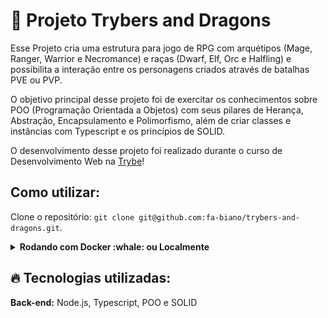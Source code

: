 # :dragon_face: Projeto Trybers and Dragons

Esse Projeto cria uma estrutura para jogo de RPG com arquétipos (Mage, Ranger, Warrior e Necromance) e raças (Dwarf, Elf, Orc e Halfling) e possibilita a interação entre os personagens criados através de batalhas PVE ou PVP.

O objetivo principal desse projeto foi de exercitar os conhecimentos sobre POO (Programação Orientada a Objetos) com seus pilares de Herança, Abstração, Encapsulamento e Polimorfismo, além de criar classes e instâncias com Typescript e os princípios de SOLID.

O desenvolvimento desse projeto foi realizado durante o curso de Desenvolvimento Web na [Trybe](https://www.betrybe.com/)!

## Como utilizar:

Clone o repositório: `git clone git@github.com:fa-biano/trybers-and-dragons.git`.

<details>
  <summary><strong>Rodando com Docker :whale: ou Localmente</strong></summary>
  
  ## 👉 Com Docker
   **⚠ Antes de começar, seu docker-compose precisa estar na versão 1.29 ou superior. [Veja aqui](https://www.digitalocean.com/community/tutorials/how-to-install-and-use-docker-compose-on-ubuntu-20-04-pt) ou [na documentação](https://docs.docker.com/compose/install/) como instalá-lo. No primeiro artigo, você pode substituir onde está com `1.26.0` por `1.29.2`.**
   
   > Rode o serviço `node` com o comando `docker-compose up -d`.
  - Esse serviço irá inicializar um container chamado `trybers_and_dragons`.
  - A partir daqui você pode rodar o container via CLI ou abri-lo no VS Code.
  
   > :information_source: Use o comando `docker exec -it trybers_and_dragons bash`.
   
  - Ele te dará acesso ao terminal interativo do container criado pelo compose, que está rodando em segundo plano.

  > :information_source: Instale as dependências [**Caso existam**] com `npm install`
  
  - **⚠ Atenção:** Caso opte por utilizar o Docker, **TODOS** os comandos disponíveis no `package.json` (npm start, npm test, npm run dev, ...) devem ser executados **DENTRO** do container, ou seja, no terminal que aparece após a execução do comando `docker exec` citado acima. 
  
  ## 👉 Sem Docker

  > :information_source: Instale as dependências [**Caso existam**] com `npm install`
  
  - ✨ **Dica:** Para rodar o projeto desta forma, obrigatoriamente você deve ter o `node` instalado em seu computador.
  - ✨ **Dica:** O projeto espera que a versão do `node` utilizada seja a 16.

  <br>  
</details>

## :fire: Tecnologias utilizadas:

  **Back-end:** Node.js, Typescript, POO e SOLID  </br>
